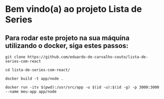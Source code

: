 # Bem vindo(a) ao projeto Lista de Series

## Para rodar este projeto na sua máquina utilizando o docker, siga estes passos:

```
git clone https://github.com/eduardo-de-carvalho-couto/lista-de-series-com-react
```

```
cd lista-de-series-com-react/
```

```
docker build -t app/node .
```

```
docker run -itv $(pwd):/usr/src/app -u $(id -u):$(id -g) -p 3000:3000 --name meu-app app/node
```

